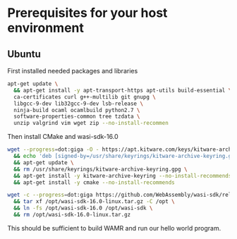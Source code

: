# Prerequisites for your host environment

## Ubuntu

First installed needed packages and libraries

```sh
apt-get update \
  && apt-get install -y apt-transport-https apt-utils build-essential \
  ca-certificates curl g++-multilib git gnupg \
  libgcc-9-dev lib32gcc-9-dev lsb-release \
  ninja-build ocaml ocamlbuild python2.7 \
  software-properties-common tree tzdata \
  unzip valgrind vim wget zip --no-install-recommen
```

Then install CMake and wasi-sdk-16.0

```sh
wget --progress=dot:giga -O - https://apt.kitware.com/keys/kitware-archive-latest.asc 2>/dev/null | gpg --dearmor - | tee /usr/share/keyrings/kitware-archive-keyring.gpg > /dev/null \
  && echo 'deb [signed-by=/usr/share/keyrings/kitware-archive-keyring.gpg] https://apt.kitware.com/ubuntu/ bionic main' | tee /etc/apt/sources.list.d/kitware.list >/dev/null \
  && apt-get update \
  && rm /usr/share/keyrings/kitware-archive-keyring.gpg \
  && apt-get install -y kitware-archive-keyring --no-install-recommends \
  && apt-get install -y cmake --no-install-recommends 

wget -c --progress=dot:giga https://github.com/WebAssembly/wasi-sdk/releases/download/wasi-sdk-16/wasi-sdk-16.0-linux.tar.gz -P /opt \
  && tar xf /opt/wasi-sdk-16.0-linux.tar.gz -C /opt \
  && ln -fs /opt/wasi-sdk-16.0 /opt/wasi-sdk \
  && rm /opt/wasi-sdk-16.0-linux.tar.gz
```

This should be sufficient to build WAMR and run our hello world program.
<!-- 
TODO:

## MacOS

## Windows
 -->
